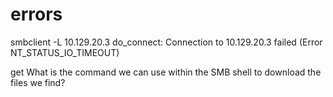 # errors

 smbclient -L  10.129.20.3
do_connect: Connection to 10.129.20.3 failed (Error NT_STATUS_IO_TIMEOUT)

  get What is the command we can use within the SMB shell to download the files we find? 

